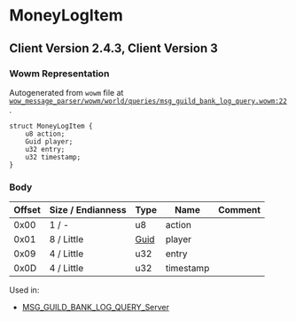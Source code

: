 # MoneyLogItem

## Client Version 2.4.3, Client Version 3

### Wowm Representation

Autogenerated from `wowm` file at [`wow_message_parser/wowm/world/queries/msg_guild_bank_log_query.wowm:22`](https://github.com/gtker/wow_messages/tree/main/wow_message_parser/wowm/world/queries/msg_guild_bank_log_query.wowm#L22).
```rust,ignore
struct MoneyLogItem {
    u8 action;
    Guid player;
    u32 entry;
    u32 timestamp;
}
```
### Body

| Offset | Size / Endianness | Type | Name | Comment |
| ------ | ----------------- | ---- | ---- | ------- |
| 0x00 | 1 / - | u8 | action |  |
| 0x01 | 8 / Little | [Guid](../types/packed-guid.md) | player |  |
| 0x09 | 4 / Little | u32 | entry |  |
| 0x0D | 4 / Little | u32 | timestamp |  |


Used in:
* [MSG_GUILD_BANK_LOG_QUERY_Server](msg_guild_bank_log_query_server.md)

